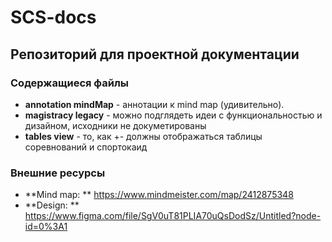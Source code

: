 # SCS-docs

## Репозиторий для проектной документации

### Содержащиеся файлы

+ **annotation mindMap** - аннотации к mind map (удивительно).
+ **magistracy legacy** - можно подглядеть идеи с функциональностью и дизайном, исходники не докуметированы
+ **tables view** - то, как +- должны отображаться таблицы соревнований и спортокаид

### Внешние ресурсы

+ **Mind map: ** https://www.mindmeister.com/map/2412875348
+ **Design: ** https://www.figma.com/file/SgV0uT81PLIA70uQsDodSz/Untitled?node-id=0%3A1
